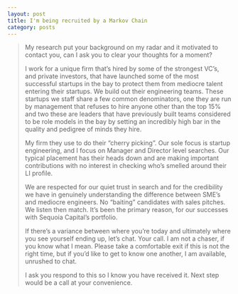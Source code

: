 ```yaml
---
layout: post
title: I'm being recruited by a Markov Chain
category: posts
---
```


> My research put your background on my radar and it motivated to contact you, can I ask you to clear your thoughts for a moment?
>
> I work for a unique firm that’s hired by some of the strongest VC’s, and private investors, that have launched some of the most successful startups in the bay to protect them from mediocre talent entering their startups. We build out their engineering teams. These startups we staff share a few common denominators, one they are run by management that refuses to hire anyone other than the top 15% and two these are leaders that have previously built teams considered to be role models in the bay by setting an incredibly high bar in the quality and pedigree of minds they hire.
>
> My firm they use to do their “cherry picking”. Our sole focus is startup engineering, and I focus on Manager and Director level searches. Our typical placement has their heads down and are making important contributions with no interest in checking who’s smelled around their LI profile.
>
> We are respected for our quiet trust in search and for the credibility we have in genuinely understanding the difference between SME’s and mediocre engineers. No “baiting” candidates with sales pitches. We listen then match. It’s been the primary reason, for our successes with Sequoia Capital’s portfolio.
>
> If there’s a variance between where you’re today and ultimately where you see yourself ending up, let’s chat. Your call. I am not a chaser, if you know what I mean. Please take a comfortable exit if this is not the right time, but if you’d like to get to know one another, I am available, unrushed to chat.
>
> I ask you respond to this so I know you have received it. Next step would be a call at your convenience.
